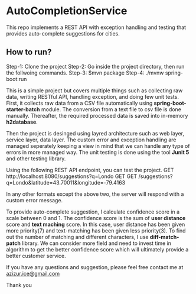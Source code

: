 # AutoCompletionService

This repo implements a REST API with exception handling and testing that provides auto-complete suggestions for cities.

## How to run?
Step-1: Clone the project
Step-2: Go inside the project directory, then run the follwoing commands.
Step-3: $mvn package
Step-4: ./mvnw spring-boot:run


This is a simple project but covers multiple things such as collecting raw data, writing RESTful API, handling exception, and doing few unit tests. First, it collects raw data from a CSV file automatically using **spring-boot-starter-batch** module. The conversion from a text file to csv file is done manually. Thereafter, the required processed data is saved into in-memory **h2database**. 

Then the project is desinged using layred architecture such as web layer, service layer, data layer. The custom error and exception handling are managed seperately keeping a view in mind that we can handle any type of errors in more managed way. The unit testing is done using the tool **Junit 5** and other testing library.

Using the following REST API endpoint, you can test the project.
    GET http://localhost:8080/suggestions?q=Londo
    GET GET /suggestions?q=Londo&latitude=43.70011&longitude=-79.4163
 
In any other formats except the above two, the server will respond with a custom error message.

To provide auto-complete suggestion, I calculate confidence score in a scale between 0 and 1. The confidence score is the sum of **user distance** score and  **text maching** score. In this case, user distance has been given more priority(7) and text-matching has been given less priority(3). To find out the number of matching and different characters, I use **diff-match-patch** library. We can consider more field and need to invest time in algorithm to get the better confidence score which will ultimately provide a better customer service.  
    



If you have any questions and suggestion, please feel free contact me at azizur.ice@gmail.com

Thank you
